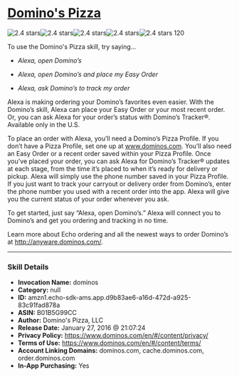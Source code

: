 # [Domino's Pizza](http://alexa.amazon.com/#skills/amzn1.echo-sdk-ams.app.d9b83ae6-a16d-472d-a925-83c91fad878a)
![2.4 stars](../../images/ic_star_black_18dp_1x.png)![2.4 stars](../../images/ic_star_black_18dp_1x.png)![2.4 stars](../../images/ic_star_half_black_18dp_1x.png)![2.4 stars](../../images/ic_star_border_black_18dp_1x.png)![2.4 stars](../../images/ic_star_border_black_18dp_1x.png) 120

To use the Domino's Pizza skill, try saying...

* *Alexa, open Domino’s*

* *Alexa, open Domino’s and place my Easy Order*

* *Alexa, ask Domino’s to track my order*

Alexa is making ordering your Domino’s favorites even easier. With the Domino’s skill, Alexa can place your Easy Order or your most recent order. Or, you can ask Alexa for your order’s status with Domino’s Tracker®.  Available only in the U.S.

To place an order with Alexa, you’ll need a Domino’s Pizza Profile. If you don’t have a Pizza Profile, set one up at www.dominos.com. You’ll also need an Easy Order or a recent order saved within your Pizza Profile. Once you’ve placed your order, you can ask Alexa for Domino’s Tracker® updates at each stage, from the time it’s placed to when it’s ready for delivery or pickup. Alexa will simply use the phone number saved in your Pizza Profile.
If you just want to track your carryout or delivery order from Domino’s, enter the phone number you used with a recent order into the app. Alexa will give you the current status of your order whenever you ask.

To get started, just say “Alexa, open Domino’s.” Alexa will connect you to Domino’s and get you ordering and tracking in no time.

Learn more about Echo ordering and all the newest ways to order Domino’s at http://anyware.dominos.com/.

***

### Skill Details

* **Invocation Name:** dominos
* **Category:** null
* **ID:** amzn1.echo-sdk-ams.app.d9b83ae6-a16d-472d-a925-83c91fad878a
* **ASIN:** B01B5G99CC
* **Author:** Domino's Pizza, LLC
* **Release Date:** January 27, 2016 @ 21:07:24
* **Privacy Policy:** https://www.dominos.com/en/#/content/privacy/
* **Terms of Use:** https://www.dominos.com/en/#/content/terms/
* **Account Linking Domains:** dominos.com, cache.dominos.com, order.dominos.com
* **In-App Purchasing:** Yes
